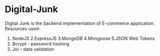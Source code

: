 # Digital-Junk
Digital Junk is the backend implementation of E-commerce application.
Resources used-
1. NodeJS
2.ExpressJS
3.MongoDB
4.Mongoose
5.JSON Web Tokens
6. Bcrypt - password hashing
7. Joi - data validation
